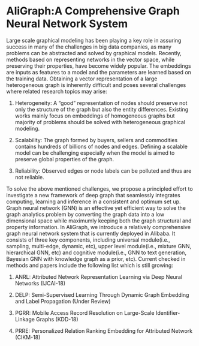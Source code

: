 # AliGraph:A Comprehensive Graph Neural Network System
Large scale graphical modeling has been playing a key role in assuring success in many of the challenges in big data companies, as many problems can be abstracted and solved by graphical models. Recently, methods based on representing networks in the vector space, while preserving their properties, have become widely popular. The embeddings are inputs as features to a model and the parameters are learned based on the training data. Obtaining a vector representation of a large heterogeneous graph is inherently difficult and poses several challenges where related research topics may arise:   

1. Heterogeneity: A “good” representation of nodes should preserve not only the structure of the graph but also the entity differences. Existing works mainly focus on embeddings of homogeneous graphs but majority of problems should be solved with heterogeneous graphical modeling. 

2. Scalability: The graph formed by buyers, sellers and commodities contains hundreds of billions of nodes and edges. Defining a scalable model can be challenging especially when the model is aimed to preserve global properties of the graph.  

3. Reliability: Observed edges or node labels can be polluted and thus are not reliable.   

To solve the above mentioned challenges, we propose a principled effort to investigate a new framework of deep graph that seamlessly integrates computing, learning and inference in a consistent and optimum set up.  Graph neural network (GNN) is an effective yet efficient way to solve the graph analytics problem by converting the graph data into a low dimensional space while maximumly keeping both the graph structural and property information. In AliGraph, we introduce a relatively comprehensive graph neural network system that is currently deployed in Alibaba. It consists of three key components, including universal module(i.e., sampling, multi-edge, dynamic, etc), upper level module(i.e., mixture GNN, hierarchical GNN, etc) and cognitive module(i.e., GNN to text generation, Bayesian GNN with knowledge graph as a prior, etc). Current checked in methods and papers include the following list which is still growing:  

1. ANRL: Attributed Network Representation Learning via Deep Neural Networks (IJCAI-18)

2. DELP: Semi-Supervised Learning Through Dynamic Graph Embedding and Label Propagation (Under Review) 

3. PGRR: Mobile Access Record Resolution on Large-Scale Identifier-Linkage Graphs (KDD-18)

4. PRRE: Personalized Relation Ranking Embedding for Attributed Network (CIKM-18) 


